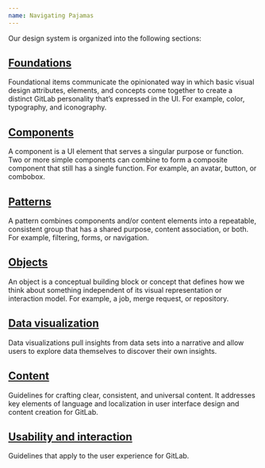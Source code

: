 ```yaml
---
name: Navigating Pajamas
---
```


Our design system is organized into the following sections:

## [Foundations](/product-foundations/collection)

Foundational items communicate the opinionated way in which basic visual design attributes, elements, and concepts come together to create a distinct GitLab personality that’s expressed in the UI. For example, color, typography, and iconography.

## [Components](/components/collection)

A component is a UI element that serves a singular purpose or function. Two or more simple components can combine to form a composite component that still has a single function. For example, an avatar, button, or combobox.

## [Patterns](/patterns/collection)

A pattern combines components and/or content elements into a repeatable, consistent group that has a shared purpose, content association, or both. For example, filtering, forms, or navigation.

## [Objects](/objects/collection)

An object is a conceptual building block or concept that defines how we think about something independent of its visual representation or interaction model. For example, a job, merge request, or repository.

## [Data visualization](/data-visualization/overview)

Data visualizations pull insights from data sets into a narrative and allow users to explore data themselves to discover their own insights.

## [Content](/content/collection)

Guidelines for crafting clear, consistent, and universal content. It addresses key elements of language and localization in user interface design and content creation for GitLab.

## [Usability and interaction](/usability/collection)

Guidelines that apply to the user experience for GitLab.
